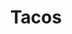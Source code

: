 ---
image: /images/tacos.jpg
title: Tacos
description: |-
    A taco is a traditional Mexican dish consisting of a corn or wheat tortilla folded or rolled around a filling.
price: '3.50'
meal_menu: tacos
order: 1
---